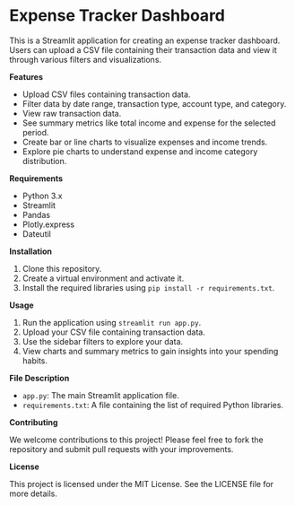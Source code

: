 # Expense Tracker Dashboard

This is a Streamlit application for creating an expense tracker dashboard. Users can upload a CSV file containing their transaction data and view it through various filters and visualizations.

**Features**

* Upload CSV files containing transaction data.
* Filter data by date range, transaction type, account type, and category.
* View raw transaction data.
* See summary metrics like total income and expense for the selected period.
* Create bar or line charts to visualize expenses and income trends.
* Explore pie charts to understand expense and income category distribution.

**Requirements**

* Python 3.x
* Streamlit
* Pandas
* Plotly.express
* Dateutil

**Installation**

1. Clone this repository.
2. Create a virtual environment and activate it.
3. Install the required libraries using `pip install -r requirements.txt`.

**Usage**

1. Run the application using `streamlit run app.py`.
2. Upload your CSV file containing transaction data.
3. Use the sidebar filters to explore your data.
4. View charts and summary metrics to gain insights into your spending habits.

**File Description**

* `app.py`: The main Streamlit application file.
* `requirements.txt`: A file containing the list of required Python libraries.

**Contributing**

We welcome contributions to this project! Please feel free to fork the repository and submit pull requests with your improvements.

**License**

This project is licensed under the MIT License. See the LICENSE file for more details.
